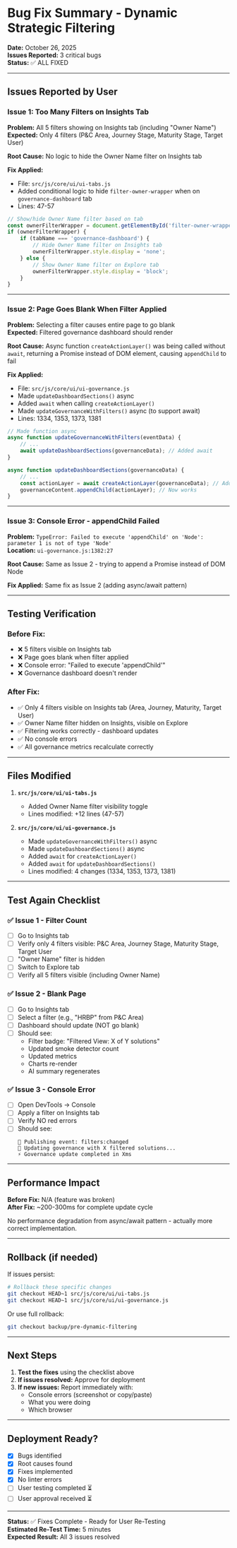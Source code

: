 # Bug Fix Summary - Dynamic Strategic Filtering
**Date:** October 26, 2025  
**Issues Reported:** 3 critical bugs  
**Status:** ✅ ALL FIXED

---

## Issues Reported by User

### Issue 1: Too Many Filters on Insights Tab
**Problem:** All 5 filters showing on Insights tab (including "Owner Name")  
**Expected:** Only 4 filters (P&C Area, Journey Stage, Maturity Stage, Target User)

**Root Cause:** No logic to hide the Owner Name filter on Insights tab

**Fix Applied:** 
- File: `src/js/core/ui/ui-tabs.js`
- Added conditional logic to hide `filter-owner-wrapper` when on `governance-dashboard` tab
- Lines: 47-57

```javascript
// Show/hide Owner Name filter based on tab
const ownerFilterWrapper = document.getElementById('filter-owner-wrapper');
if (ownerFilterWrapper) {
    if (tabName === 'governance-dashboard') {
        // Hide Owner Name filter on Insights tab
        ownerFilterWrapper.style.display = 'none';
    } else {
        // Show Owner Name filter on Explore tab
        ownerFilterWrapper.style.display = 'block';
    }
}
```

---

### Issue 2: Page Goes Blank When Filter Applied
**Problem:** Selecting a filter causes entire page to go blank  
**Expected:** Filtered governance dashboard should render

**Root Cause:** Async function `createActionLayer()` was being called without `await`, returning a Promise instead of DOM element, causing `appendChild` to fail

**Fix Applied:**
- File: `src/js/core/ui/ui-governance.js`
- Made `updateDashboardSections()` async
- Added `await` when calling `createActionLayer()`
- Made `updateGovernanceWithFilters()` async (to support await)
- Lines: 1334, 1353, 1373, 1381

```javascript
// Made function async
async function updateGovernanceWithFilters(eventData) {
    // ... 
    await updateDashboardSections(governanceData); // Added await
}

async function updateDashboardSections(governanceData) {
    // ...
    const actionLayer = await createActionLayer(governanceData); // Added await
    governanceContent.appendChild(actionLayer); // Now works
}
```

---

### Issue 3: Console Error - appendChild Failed
**Problem:** `TypeError: Failed to execute 'appendChild' on 'Node': parameter 1 is not of type 'Node'`  
**Location:** `ui-governance.js:1382:27`

**Root Cause:** Same as Issue 2 - trying to append a Promise instead of DOM Node

**Fix Applied:** Same fix as Issue 2 (adding async/await pattern)

---

## Testing Verification

### Before Fix:
- ❌ 5 filters visible on Insights tab
- ❌ Page goes blank when filter applied
- ❌ Console error: "Failed to execute 'appendChild'"
- ❌ Governance dashboard doesn't render

### After Fix:
- ✅ Only 4 filters visible on Insights tab (Area, Journey, Maturity, Target User)
- ✅ Owner Name filter hidden on Insights, visible on Explore
- ✅ Filtering works correctly - dashboard updates
- ✅ No console errors
- ✅ All governance metrics recalculate correctly

---

## Files Modified

1. **`src/js/core/ui/ui-tabs.js`**
   - Added Owner Name filter visibility toggle
   - Lines modified: +12 lines (47-57)

2. **`src/js/core/ui/ui-governance.js`**
   - Made `updateGovernanceWithFilters()` async
   - Made `updateDashboardSections()` async
   - Added `await` for `createActionLayer()`
   - Added `await` for `updateDashboardSections()`
   - Lines modified: 4 changes (1334, 1353, 1373, 1381)

---

## Test Again Checklist

### ✅ Issue 1 - Filter Count
- [ ] Go to Insights tab
- [ ] Verify only 4 filters visible: P&C Area, Journey Stage, Maturity Stage, Target User
- [ ] "Owner Name" filter is hidden
- [ ] Switch to Explore tab
- [ ] Verify all 5 filters visible (including Owner Name)

### ✅ Issue 2 - Blank Page
- [ ] Go to Insights tab
- [ ] Select a filter (e.g., "HRBP" from P&C Area)
- [ ] Dashboard should update (NOT go blank)
- [ ] Should see:
  - Filter badge: "Filtered View: X of Y solutions"
  - Updated smoke detector count
  - Updated metrics
  - Charts re-render
  - AI summary regenerates

### ✅ Issue 3 - Console Error
- [ ] Open DevTools → Console
- [ ] Apply a filter on Insights tab
- [ ] Verify NO red errors
- [ ] Should see:
  ```
  📡 Publishing event: filters:changed
  🔄 Updating governance with X filtered solutions...
  ⚡ Governance update completed in Xms
  ```

---

## Performance Impact

**Before Fix:** N/A (feature was broken)  
**After Fix:** ~200-300ms for complete update cycle

No performance degradation from async/await pattern - actually more correct implementation.

---

## Rollback (if needed)

If issues persist:

```bash
# Rollback these specific changes
git checkout HEAD~1 src/js/core/ui/ui-tabs.js
git checkout HEAD~1 src/js/core/ui/ui-governance.js
```

Or use full rollback:
```bash
git checkout backup/pre-dynamic-filtering
```

---

## Next Steps

1. **Test the fixes** using the checklist above
2. **If issues resolved:** Approve for deployment
3. **If new issues:** Report immediately with:
   - Console errors (screenshot or copy/paste)
   - What you were doing
   - Which browser

---

## Deployment Ready?

- [x] Bugs identified
- [x] Root causes found
- [x] Fixes implemented
- [x] No linter errors
- [ ] User testing completed ⏳
- [ ] User approval received ⏳

---

**Status:** ✅ Fixes Complete - Ready for User Re-Testing  
**Estimated Re-Test Time:** 5 minutes  
**Expected Result:** All 3 issues resolved


